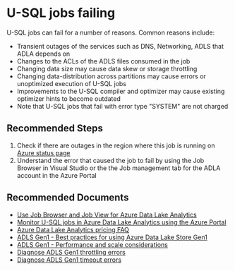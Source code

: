 <properties
	pageTitle="Job started to fail with error"
	description="Job started to fail with error"
	service="Microsoft.DataLakeAnalytics"
	resource="accounts"
	ms.author="guyhay"
	authoralias="guyhay"
	authors="guyhay"
	displayOrder="11"
	selfHelpType="resource"
	supportTopicIds="32680650"
	resourceTags=""
	productPesIds="15940"
	cloudEnvironments="public, Fairfax"
	articleId="datalakeanalytics-job-started-to-fail-with-error"
	ownershipId="AzureData_AzureDataLakeAnalytics"
/>

# U-SQL jobs failing

U-SQL jobs can fail for a number of reasons.  Common reasons include: 

* Transient outages of the services such as DNS, Networking, ADLS that ADLA depends on
* Changes to the ACLs of the ADLS files consumed in the job
* Changing data size may cause data skew or storage throttling
* Changing data-distribution across partitions may cause errors or unoptimized execution of U-SQL jobs
* Improvements to the U-SQL compiler and optimizer may cause existing optimizer hints to become outdated 
* Note that U-SQL jobs that fail with error type "SYSTEM" are not charged 


## **Recommended Steps**

1. Check if there are outages in the region where this job is running on [Azure status page](https://status.azure.com/status)<br>
2. Understand the error that caused the job to fail by using the Job Browser in Visual Studio or the the Job management tab for the ADLA account in the Azure Portal<br>

## **Recommended Documents**

* [Use Job Browser and Job View for Azure Data Lake Analytics](https://docs.microsoft.com/azure/data-lake-analytics/data-lake-analytics-data-lake-tools-view-jobs)<br>
* [Monitor U-SQL jobs in Azure Data Lake Analytics using the Azure Portal](https://docs.microsoft.com/azure/data-lake-analytics/data-lake-analytics-monitor-and-troubleshoot-jobs-tutorial)<br>
* [Azure Data Lake Analytics pricing FAQ](https://azure.microsoft.com/pricing/details/data-lake-analytics/)<br>
* [ADLS Gen1 - Best practices for using Azure Data Lake Store Gen1](https://docs.microsoft.com/azure/data-lake-store/data-lake-store-best-practices)<br>
* [ADLS Gen1 - Performance and scale considerations](https://docs.microsoft.com/azure/data-lake-store/data-lake-store-best-practices#performance-and-scale-considerations)<br>
* [Diagnose ADLS Gen1 throttling errors](https://docs.microsoft.com/azure/storage/common/storage-monitoring-diagnosing-troubleshooting#metrics-show-an-increase-in-PercentThrottlingError/)<br>
* [Diagnose ADLS Gen1 timeout errors](https://docs.microsoft.com/azure/storage/common/storage-monitoring-diagnosing-troubleshooting#metrics-show-an-increase-in-PercentTimeoutError/)<br>